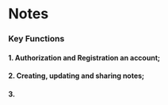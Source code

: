 # **Notes**

### **Key Functions**
#### 1. Authorization and Registration an acсount;
#### 2. Creating, updating and sharing notes;
#### 3. 
